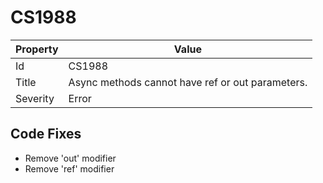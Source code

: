 # CS1988

| Property | Value                                             |
| -------- | ------------------------------------------------- |
| Id       | CS1988                                            |
| Title    | Async methods cannot have ref or out parameters\. |
| Severity | Error                                             |

## Code Fixes

* Remove 'out' modifier
* Remove 'ref' modifier

